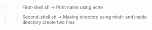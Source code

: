 >> First-shell.sh -> Print name using echo


>> Second-shell.sh -> Making directory using mkdir and inside directory create two files
